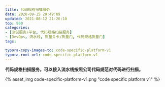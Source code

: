 ```yaml
---
title: 代码规格扫描服务
date: 2020-09-15 20:49:09
updated: 2021-08-12 21:20:10
top: 960
categories: 
- [测试服务/平台, 代码规格扫描服务]
- [DevOps, 流水线, 质量关卡/质量门, 代码规格质量门]
tags:

typora-copy-images-to: code-specific-platform-v1
typora-root-url: code-specific-platform-v1
---
```


**代码规格扫描服务，可以接入流水线按照公司代码规范对代码进行扫描。**



{% asset_img code-specific-platform-v1.png "code specific platform v1" %}